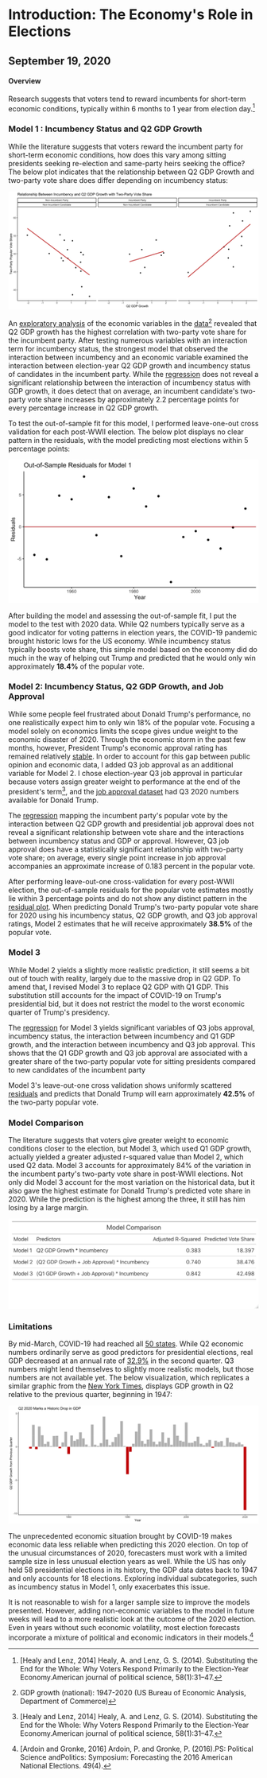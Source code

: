 # Introduction: The Economy's Role in Elections
## September 19, 2020

#### Overview

Research suggests that voters tend to reward incumbents for short-term economic conditions, typically within 6 months to 1 year from election day.[^1] 

### Model 1 : Incumbency Status and Q2 GDP Growth

While the literature suggests that voters reward the incumbent party for short-term economic conditions, how does this vary among sitting presidents seeking re-election and same-party heirs seeking the office? The below plot indicates that the relationship between Q2 GDP Growth and two-party vote share does differ depending on incumbency status:

![Figure 1](../figures/economy/inc_gdp_q2.jpg)

An [exploratory analysis](../figures/economy.ggpairs.jpeg) of the economic variables in the [data](../data/econ.csv)[^2] revealed that Q2 GDP growth has the highest correlation with two-party vote share for the incumbent party. After testing numerous variables with an interaction term for incumbency status, the strongest model that observed the interaction between incumbency and an economic variable examined the interaction between election-year Q2 GDP growth and incumbency status of candidates in the incumbent party. While the [regression](../figures/inc_gdp_reg.html) does not reveal a significant relationship between the interaction of incumbency status with GDP growth, it does detect that on average, an incumbent candidate's two-party vote share increases by approximately 2.2 percentage points for every percentage increase in Q2 GDP growth.

To test the out-of-sample fit for this model, I performed leave-one-out cross validation for each post-WWII election. The below plot displays no clear pattern in the residuals, with the model predicting most elections within 5 percentage points:

![Figure 2](../figures/economy/inc_gdp_resid.jpg)

After building the model and assessing the out-of-sample fit, I put the model to the test with 2020 data. While Q2 numbers typically serve as a good indicator for voting patterns in election years, the COVID-19 pandemic brought historic lows for the US economy. While incumbency status typically boosts vote share, this simple model based on the economy did do much in the way of helping out Trump and predicted that he would only win approximately **18.4%** of the popular vote.

### Model 2: Incumbency Status, Q2 GDP Growth, and Job Approval

While some people feel frustrated about Donald Trump's performance, no one realistically expect him to only win 18% of the popular vote. Focusing a model solely on economics limits the scope gives undue weight to the economic disaster of 2020. Through the economic storm in the past few months, however, President Trump's economic approval rating has remained relatively [stable](https://www.nytimes.com/2020/08/24/us/politics/trump-economy.html). In order to account for this gap between public opinion and economic data, I added Q3 job approval as an additional variable for Model 2. I chose election-year Q3 job approval in particular because voters assign greater weight to performance at the end of the president's term[^1], and the [job approval dataset](https://www.presidency.ucsb.edu/statistics/data/presidential-job-approval) had Q3 2020 numbers available for Donald Trump.

The [regression](../figures/economy/inc_gdp_approval.html) mapping the incumbent party's popular vote by the interaction between Q2 GDP growth and presidential job approval does not reveal a significant relationship between vote share and the interactions between incumbency status and GDP or approval. However, Q3 job approval does have a statistically significant relationship with two-party vote share; on average, every single point increase in job approval accompanies an approximate increase of 0.183 percent in the popular vote.

After performing leave-out-one cross-validation for every post-WWII election, the out-of-sample residuals for the popular vote estimates mostly lie within 3 percentage points and do not show any distinct pattern in the [residual plot](../figures/economy/inc_gdp_approval_resid.jpg). When predicting Donald Trump's two-party popular vote share for 2020 using his incumbency status, Q2 GDP growth, and Q3 job approval ratings, Model 2 estimates that he will receive approximately **38.5%** of the popular vote.

### Model 3

While Model 2 yields a slightly more realistic prediction, it still seems a bit out of touch with reality, largely due to the massive drop in Q2 GDP. To amend that, I revised Model 3 to replace Q2 GDP with Q1 GDP. This substitution still accounts for the impact of COVID-19 on Trump's presidential bid, but it does not restrict the model to the worst economic quarter of Trump's presidency.

The [regression](../figures/economy/inc_q1_gdp_approval.html) for Model 3 yields significant variables of Q3 jobs approval, incumbency status, the interaction between incumbency and Q1 GDP growth, and the interaction between incumbency and Q3 job approval. This shows that the Q1 GDP growth and Q3 job approval are associated with a greater share of the two-party popular vote for sitting presidents compared to new candidates of the incumbent party

Model 3's leave-out-one cross validation shows uniformly scattered [residuals](../figures/economy/inc_q1_gdp_approval_resid.jpg) and predicts that Donald Trump will earn approximately **42.5%** of the two-party popular vote.

### Model Comparison

The literature suggests that voters give greater weight to economic conditions closer to the election, but Model 3, which used Q1 GDP growth, actually yielded a greater adjusted r-squared value than Model 2, which used Q2 data. Model 3 accounts for approximately 84% of the variation in the incumbent party's two-party vote share in post-WWII elections. Not only did Model 3 account for the most variation on the historical data, but it also gave the highest estimate for Donald Trump's predicted vote share in 2020. While the prediction is the highest among the three, it still has him losing by a large margin.

![Figure 3](../figures/economy/model_comparison.jpeg)


### Limitations

By mid-March, COVID-19 had reached all [50 states](https://www.cdc.gov/mmwr/volumes/69/wr/mm6915e4.htm). While Q2 economic numbers ordinarily serve as good predictors for presidential elections, real GDP decreased at an annual rate of [32.9%](https://www.bea.gov/news/2020/gross-domestic-product-2nd-quarter-2020-advance-estimate-and-annual-update) in the second quarter. Q3 numbers might lend themselves to slightly more realistic models, but those numbers are not available yet. The below visualization, which replicates a similar graphic from the [New York Times](https://www.nytimes.com/2020/07/30/business/economy/q2-gdp-coronavirus-economy.html), displays GDP growth in Q2 relative to the previous quarter, beginning in 1947:

![Figure 2](../figures/economy/q2gdp.jpg)

The unprecedented economic situation brought by COVID-19 makes economic data less reliable when predicting this 2020 election. On top of the unusual circumstances of 2020, forecasters must work with a limited sample size in less unusual election years as well. While the US has only held 58 presidential elections in its history, the GDP data dates back to 1947 and only accounts for 18 elections. Exploring individual subcategories, such as incumbency status in Model 1, only exacerbates this issue.

It is not reasonable to wish for a larger sample size to improve the models presented. However, adding non-economic variables to the model in future weeks will lead to a more realistic look at the outcome of the 2020 election. Even in years without such economic volatility, most election forecasts incorporate a mixture of political and economic indicators in their models.[^3] 




[^1]: [Healy and Lenz, 2014] Healy, A. and Lenz, G. S. (2014). Substituting the End for the Whole: Why Voters Respond Primarily to the Election-Year Economy.American journal of political science, 58(1):31–47.

[^2]: GDP growth (national): 1947-2020 (US  Bureau  of Economic Analysis, Department of Commerce)

[^3]: [Ardoin and Gronke, 2016] Ardoin, P. and Gronke, P. (2016).PS: Political Science andPolitics: Symposium: Forecasting the 2016 American National Elections. 49(4).
